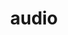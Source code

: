 ---
date:  ""
draft: false
title: "audio"
short: "audio"
thumb:
    image: "cover.jpg"
    anima: ""
    video: ""
layout: ""
weight: 5
lister: 4
format:
    media: "article"
    model: ""
    datum:
        data: ""
require:
    - prop: ""
      name: ""
      icon: ""
      desc: ""
metadata:
    index: false
    thumb: "cover.jpg"
    group: []
    author: ["null"]
description: "Menyisipkan file suara untuk memperkaya konten pada laman secara interaktif."
---